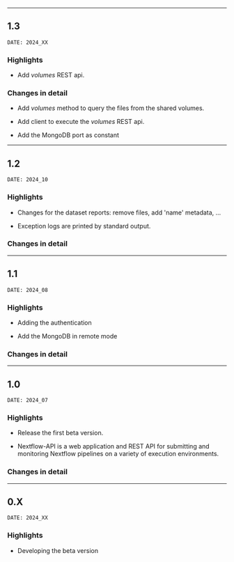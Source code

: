 ___
## 1.3
```
DATE: 2024_XX
```

### Highlights

+ Add *volumes* REST api.

### Changes in detail

+ Add *volumes* method to query the files from the shared volumes.

+ Add client to execute the *volumes* REST api.

+ Add the MongoDB port as constant


___
## 1.2
```
DATE: 2024_10
```

### Highlights

+ Changes for the dataset reports: remove files, add 'name' metadata, ...

+ Exception logs are printed by standard output.

### Changes in detail


___
## 1.1
```
DATE: 2024_08
```

### Highlights

+ Adding the authentication

+ Add the MongoDB in remote mode

### Changes in detail


___
## 1.0
```
DATE: 2024_07
```

### Highlights

+ Release the first beta version.

+ Nextflow-API is a web application and REST API for submitting and monitoring Nextflow pipelines on a variety of execution environments.

### Changes in detail



___
## 0.X
```
DATE: 2024_XX
```

### Highlights

+ Developing the beta version

